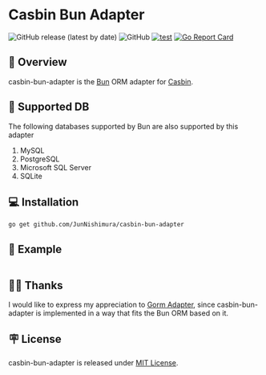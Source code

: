 # Casbin Bun Adapter
<p align='left'>
  <img alt="GitHub release (latest by date)" src="https://img.shields.io/github/v/release/JunNishimura/casbin-bun-adapter">
  <img alt="GitHub" src="https://img.shields.io/github/license/JunNishimura/casbin-bun-adapter">
  <a href="https://github.com/JunNishimura/casbin-bun-adapter/actions/workflows/test.yml"><img src="https://github.com/JunNishimura/casbin-bun-adapter/actions/workflows/test.yml/badge.svg" alt="test"></a>
  <a href="https://goreportcard.com/report/github.com/JunNishimura/casbin-bun-adapter"><img src="https://goreportcard.com/badge/github.com/JunNishimura/casbin-bun-adapter" alt="Go Report Card"></a>
</p>

## 📖 Overview
casbin-bun-adapter is the [Bun](https://bun.uptrace.dev/) ORM adapter for [Casbin](https://casbin.org/).

## 🙌 Supported DB 
The following databases supported by Bun are also supported by this adapter
1. MySQL
2. PostgreSQL
3. Microsoft SQL Server
4. SQLite

## 💻 Installation 
```
go get github.com/JunNishimura/casbin-bun-adapter
```

## 👀 Example
```go

```

## 🙇‍♂️ Thanks
I would like to express my appreciation to [Gorm Adapter](https://github.com/casbin/gorm-adapter), since casbin-bun-adapter is implemented in a way that fits the Bun ORM based on it.

## 🪧 License
casbin-bun-adapter is released under [MIT License](https://github.com/JunNishimura/casbin-bun-adapter/blob/main/LICENSE).
